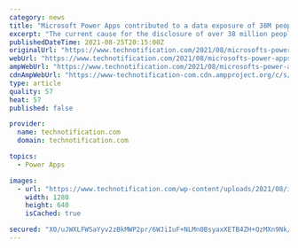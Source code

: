 ```yaml
---
category: news
title: "Microsoft Power Apps contributed to a data exposure of 38M people"
excerpt: "The current cause for the disclosure of over 38 million people's personal information is a Microsoft tool for developing applications."
publishedDateTime: 2021-08-25T20:15:00Z
originalUrl: "https://www.technotification.com/2021/08/microsofts-power-apps-data-expose.html"
webUrl: "https://www.technotification.com/2021/08/microsofts-power-apps-data-expose.html"
ampWebUrl: "https://www.technotification.com/2021/08/microsofts-power-apps-data-expose.html/amp"
cdnAmpWebUrl: "https://www-technotification-com.cdn.ampproject.org/c/s/www.technotification.com/2021/08/microsofts-power-apps-data-expose.html/amp"
type: article
quality: 57
heat: 57
published: false

provider:
  name: technotification.com
  domain: technotification.com

topics:
  - Power Apps

images:
  - url: "https://www.technotification.com/wp-content/uploads/2021/08/imageedit_2_9540648989.jpg"
    width: 1280
    height: 640
    isCached: true

secured: "X0/uJWXLFWSaYyv2zBkMWP2pr/6WJiIuF+NLMn0BsyaxXETB4ZH+OzMXn9Nk/pCy+XOA5VG0FILmg+mQlSJw6CLKSrimjM9SQkoGmgWIfZD1JcmrSq5tlpGH9z3ikdKUL5ZMry3Ha6jTeghkTAP9S4L98JHbmR/ssc8D5gx5NtUbP/nsoX4rg2rKh3nXql5QrwIWVb8nestfNaKtlCCAEtC7M9WcMZrd+rkEzT8XNtbyGRymzVJP1LxxgrbBTh3ZVddmDrgXvvC3f9YfIQKk73BN8IFoFRvA54eR09u27JidTf3G9wxYsx7JGw2B/MSNuhX3kcM+3giE8sJD8/jr2TqBiMhX6m3opxIeYUNZuls=;S12fu+aosezvsZLNCM436g=="
---
```


